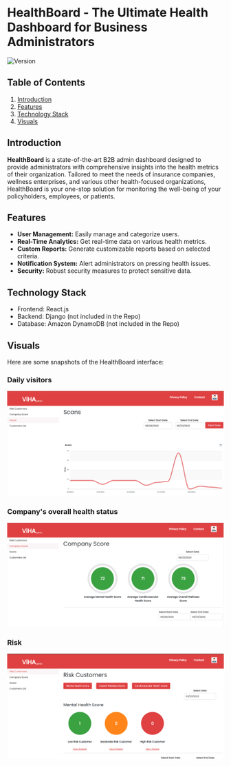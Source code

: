 # HealthBoard - The Ultimate Health Dashboard for Business Administrators

![Version](https://img.shields.io/badge/version-1.0.0-orange)

## Table of Contents

1. [Introduction](#introduction)
2. [Features](#features)
3. [Technology Stack](#technology-stack)
4. [Visuals](#visuals)


## Introduction

**HealthBoard** is a state-of-the-art B2B admin dashboard designed to provide administrators with comprehensive insights into the health metrics of their organization. Tailored to meet the needs of insurance companies, wellness enterprises, and various other health-focused organizations, HealthBoard is your one-stop solution for monitoring the well-being of your policyholders, employees, or patients.

## Features

- **User Management:** Easily manage and categorize users.
- **Real-Time Analytics:** Get real-time data on various health metrics.
- **Custom Reports:** Generate customizable reports based on selected criteria.
- **Notification System:** Alert administrators on pressing health issues.
- **Security:** Robust security measures to protect sensitive data.


## Technology Stack

- Frontend: React.js
- Backend: Django (not included in the Repo)
- Database: Amazon DynamoDB (not included in the Repo)

## Visuals

Here are some snapshots of the HealthBoard interface:

### Daily visitors
![Daily visitors](https://raw.githubusercontent.com/arnishsatasiya/HealthBoard/main/Visuals/scans.png)



### Company's overall health status
![Health](https://raw.githubusercontent.com/arnishsatasiya/HealthBoard/main/Visuals/company%20health.png)



### Risk
![Risk](https://raw.githubusercontent.com/arnishsatasiya/HealthBoard/main/Visuals/risk.png)
